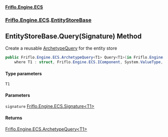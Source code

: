 #### [Friflo.Engine.ECS](index.md 'index')
### [Friflo.Engine.ECS](Friflo.Engine.ECS.md 'Friflo.Engine.ECS').[EntityStoreBase](EntityStoreBase.md 'Friflo.Engine.ECS.EntityStoreBase')

## EntityStoreBase.Query<T1>(Signature<T1>) Method

Create a reusable [ArchetypeQuery](ArchetypeQuery.md 'Friflo.Engine.ECS.ArchetypeQuery') for the entity store

```csharp
public Friflo.Engine.ECS.ArchetypeQuery<T1> Query<T1>(in Friflo.Engine.ECS.Signature<T1> signature)
    where T1 : struct, Friflo.Engine.ECS.IComponent, System.ValueType, System.ValueType;
```
#### Type parameters

<a name='Friflo.Engine.ECS.EntityStoreBase.Query_T1_(Friflo.Engine.ECS.Signature_T1_).T1'></a>

`T1`
#### Parameters

<a name='Friflo.Engine.ECS.EntityStoreBase.Query_T1_(Friflo.Engine.ECS.Signature_T1_).signature'></a>

`signature` [Friflo.Engine.ECS.Signature&lt;](Signature_T1_.md 'Friflo.Engine.ECS.Signature<T1>')[T1](EntityStoreBase.Query_T1_(Signature_T1_).md#Friflo.Engine.ECS.EntityStoreBase.Query_T1_(Friflo.Engine.ECS.Signature_T1_).T1 'Friflo.Engine.ECS.EntityStoreBase.Query<T1>(Friflo.Engine.ECS.Signature<T1>).T1')[&gt;](Signature_T1_.md 'Friflo.Engine.ECS.Signature<T1>')

#### Returns
[Friflo.Engine.ECS.ArchetypeQuery&lt;](ArchetypeQuery_T1_.md 'Friflo.Engine.ECS.ArchetypeQuery<T1>')[T1](EntityStoreBase.Query_T1_(Signature_T1_).md#Friflo.Engine.ECS.EntityStoreBase.Query_T1_(Friflo.Engine.ECS.Signature_T1_).T1 'Friflo.Engine.ECS.EntityStoreBase.Query<T1>(Friflo.Engine.ECS.Signature<T1>).T1')[&gt;](ArchetypeQuery_T1_.md 'Friflo.Engine.ECS.ArchetypeQuery<T1>')